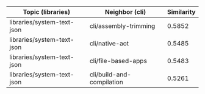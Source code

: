 | Topic (libraries) | Neighbor (cli) | Similarity |
|-------------|-------------------|------------|
| libraries/system-text-json | cli/assembly-trimming | 0.5852 |
| libraries/system-text-json | cli/native-aot | 0.5485 |
| libraries/system-text-json | cli/file-based-apps | 0.5483 |
| libraries/system-text-json | cli/build-and-compilation | 0.5261 |
